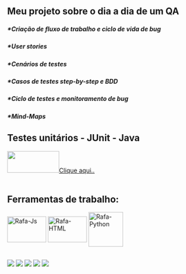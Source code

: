 ## Meu projeto sobre o dia a dia de um QA
##### *Criação de fluxo de trabalho e ciclo de vida de bug
##### *User stories
##### *Cenários de testes
##### *Casos de testes step-by-step e BDD
##### *Ciclo de testes e monitoramento de bug
##### *Mind-Maps

## Testes unitários - JUnit - Java

<div align="left">
  <a href="https://github.com/TatilaDurao/Testes-Unitarios-JUnit" target="_blank"><img src="https://junit.org/junit4/images/junit5-banner.png" height="50" width="120 target="_blank">Clique aqui..</a>
</div>
<div style="display: inline_block"><br>
<h2>Ferramentas de trabalho: </h2>
  <img align="center" alt="Rafa-Js" height="60" width="90" src="https://media.jfrog.com/wp-content/uploads/2022/08/03010345/Atlassian-Jira-Logo-300x176.png">
  <img align="center" alt="Rafa-HTML" height="60" width="90" src="https://smartbear-tm4j-prod-us-west-2-api-docs.s3-us-west-2.amazonaws.com/images/zs-logo.svg">
  
  <img align="center" alt="Rafa-Python" height="80" width="80" src="https://www.shutterstock.com/image-vector/mind-map-line-icon-filled-260nw-581853028.jpg">
  
</div>
  
  ##
 
<div> 
  <a href="https://www.youtube.com/channel/UCKYYqPJdFaIavQQRlaTCTmQ" target="_blank"><img src="https://img.shields.io/badge/YouTube-FF0000?style=for-the-badge&logo=youtube&logoColor=white" target="_blank"></a>
  <a href="https://www.instagram.com/biancaduraoferdes/" target="_blank"><img src="https://img.shields.io/badge/-Instagram-%23E4405F?style=for-the-badge&logo=instagram&logoColor=white" target="_blank"></a>
 <a href="https://discord.gg/S55v3Ptd" target="_blank"><img src="https://img.shields.io/badge/Discord-7289DA?style=for-the-badge&logo=discord&logoColor=white" target="_blank"></a> 
  <a href = "mailto:tatila.bd@gmail.com"><img src="https://img.shields.io/badge/-Gmail-%23333?style=for-the-badge&logo=gmail&logoColor=white" target="_blank"></a>
  <a href="https://www.linkedin.com/in/tatiladurao/" target="_blank"><img src="https://img.shields.io/badge/-LinkedIn-%230077B5?style=for-the-badge&logo=linkedin&logoColor=white" target="_blank"></a> 
 

</div>
